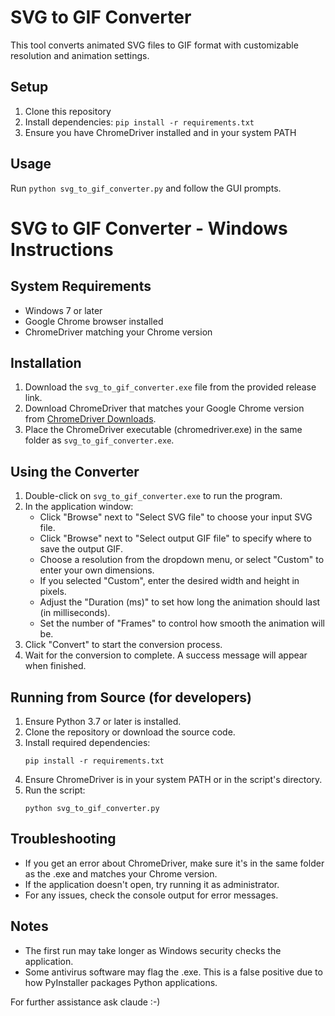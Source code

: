 # SVG to GIF Converter

This tool converts animated SVG files to GIF format with customizable resolution and animation settings.

## Setup

1. Clone this repository
2. Install dependencies: `pip install -r requirements.txt`
3. Ensure you have ChromeDriver installed and in your system PATH

## Usage

Run `python svg_to_gif_converter.py` and follow the GUI prompts.

# SVG to GIF Converter - Windows Instructions

## System Requirements
- Windows 7 or later
- Google Chrome browser installed
- ChromeDriver matching your Chrome version

## Installation
1. Download the `svg_to_gif_converter.exe` file from the provided release link.
2. Download ChromeDriver that matches your Google Chrome version from [ChromeDriver Downloads](https://sites.google.com/a/chromium.org/chromedriver/downloads).
3. Place the ChromeDriver executable (chromedriver.exe) in the same folder as `svg_to_gif_converter.exe`.

## Using the Converter
1. Double-click on `svg_to_gif_converter.exe` to run the program.
2. In the application window:
   - Click "Browse" next to "Select SVG file" to choose your input SVG file.
   - Click "Browse" next to "Select output GIF file" to specify where to save the output GIF.
   - Choose a resolution from the dropdown menu, or select "Custom" to enter your own dimensions.
   - If you selected "Custom", enter the desired width and height in pixels.
   - Adjust the "Duration (ms)" to set how long the animation should last (in milliseconds).
   - Set the number of "Frames" to control how smooth the animation will be.
3. Click "Convert" to start the conversion process.
4. Wait for the conversion to complete. A success message will appear when finished.

## Running from Source (for developers)
1. Ensure Python 3.7 or later is installed.
2. Clone the repository or download the source code.
3. Install required dependencies:
   ```
   pip install -r requirements.txt
   ```
4. Ensure ChromeDriver is in your system PATH or in the script's directory.
5. Run the script:
   ```
   python svg_to_gif_converter.py
   ```

## Troubleshooting
- If you get an error about ChromeDriver, make sure it's in the same folder as the .exe and matches your Chrome version.
- If the application doesn't open, try running it as administrator.
- For any issues, check the console output for error messages.

## Notes
- The first run may take longer as Windows security checks the application.
- Some antivirus software may flag the .exe. This is a false positive due to how PyInstaller packages Python applications.

For further assistance ask claude :-)
